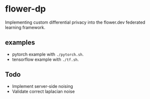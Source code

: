 # flower-dp

Implementing custom differential privacy into the flower.dev federated learning framework.

## examples

- pytorch example with `./pytorch.sh`.
- tensorflow example with `./tf.sh`.

## Todo

- Implement server-side noising
- Validate correct laplacian noise